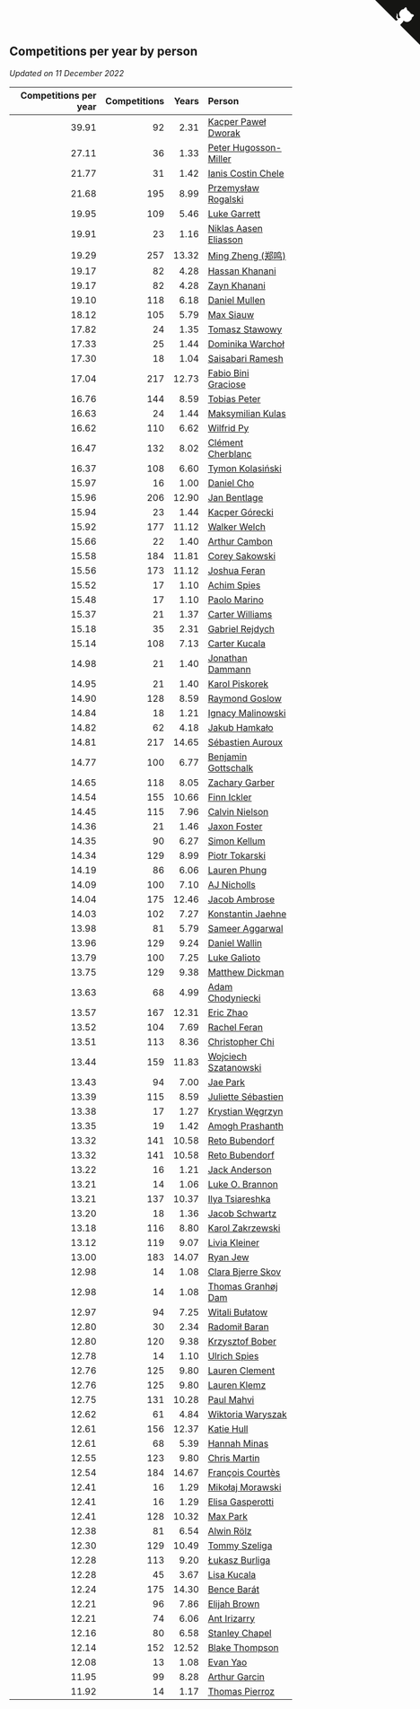 ## Competitions per year by person

*Updated on 11 December 2022*

| Competitions per year | Competitions | Years | Person |
| ---: | ---: | ---: | :--- |
| 39.91 | 92 | 2.31 | [Kacper Paweł Dworak](https://www.worldcubeassociation.org/persons/2020DWOR01) |
| 27.11 | 36 | 1.33 | [Peter Hugosson-Miller](https://www.worldcubeassociation.org/persons/2021HUGO01) |
| 21.77 | 31 | 1.42 | [Ianis Costin Chele](https://www.worldcubeassociation.org/persons/2021CHEL01) |
| 21.68 | 195 | 8.99 | [Przemysław Rogalski](https://www.worldcubeassociation.org/persons/2013ROGA02) |
| 19.95 | 109 | 5.46 | [Luke Garrett](https://www.worldcubeassociation.org/persons/2017GARR05) |
| 19.91 | 23 | 1.16 | [Niklas Aasen Eliasson](https://www.worldcubeassociation.org/persons/2021ELIA01) |
| 19.29 | 257 | 13.32 | [Ming Zheng (郑鸣)](https://www.worldcubeassociation.org/persons/2009ZHEN11) |
| 19.17 | 82 | 4.28 | [Hassan Khanani](https://www.worldcubeassociation.org/persons/2018KHAN26) |
| 19.17 | 82 | 4.28 | [Zayn Khanani](https://www.worldcubeassociation.org/persons/2018KHAN28) |
| 19.10 | 118 | 6.18 | [Daniel Mullen](https://www.worldcubeassociation.org/persons/2016MULL04) |
| 18.12 | 105 | 5.79 | [Max Siauw](https://www.worldcubeassociation.org/persons/2017SIAU02) |
| 17.82 | 24 | 1.35 | [Tomasz Stawowy](https://www.worldcubeassociation.org/persons/2021STAW01) |
| 17.33 | 25 | 1.44 | [Dominika Warchoł](https://www.worldcubeassociation.org/persons/2021WARC01) |
| 17.30 | 18 | 1.04 | [Saisabari Ramesh](https://www.worldcubeassociation.org/persons/2021RAME01) |
| 17.04 | 217 | 12.73 | [Fabio Bini Graciose](https://www.worldcubeassociation.org/persons/2010GRAC02) |
| 16.76 | 144 | 8.59 | [Tobias Peter](https://www.worldcubeassociation.org/persons/2014PETE03) |
| 16.63 | 24 | 1.44 | [Maksymilian Kulas](https://www.worldcubeassociation.org/persons/2021KULA02) |
| 16.62 | 110 | 6.62 | [Wilfrid Py](https://www.worldcubeassociation.org/persons/2016PYWI01) |
| 16.47 | 132 | 8.02 | [Clément Cherblanc](https://www.worldcubeassociation.org/persons/2014CHER05) |
| 16.37 | 108 | 6.60 | [Tymon Kolasiński](https://www.worldcubeassociation.org/persons/2016KOLA02) |
| 15.97 | 16 | 1.00 | [Daniel Cho](https://www.worldcubeassociation.org/persons/2021CHOD01) |
| 15.96 | 206 | 12.90 | [Jan Bentlage](https://www.worldcubeassociation.org/persons/2010BENT01) |
| 15.94 | 23 | 1.44 | [Kacper Górecki](https://www.worldcubeassociation.org/persons/2021GORE01) |
| 15.92 | 177 | 11.12 | [Walker Welch](https://www.worldcubeassociation.org/persons/2011WELC01) |
| 15.66 | 22 | 1.40 | [Arthur Cambon](https://www.worldcubeassociation.org/persons/2021CAMB01) |
| 15.58 | 184 | 11.81 | [Corey Sakowski](https://www.worldcubeassociation.org/persons/2011SAKO01) |
| 15.56 | 173 | 11.12 | [Joshua Feran](https://www.worldcubeassociation.org/persons/2011FERA01) |
| 15.52 | 17 | 1.10 | [Achim Spies](https://www.worldcubeassociation.org/persons/2021SPIE01) |
| 15.48 | 17 | 1.10 | [Paolo Marino](https://www.worldcubeassociation.org/persons/2021MARI04) |
| 15.37 | 21 | 1.37 | [Carter Williams](https://www.worldcubeassociation.org/persons/2021WILL06) |
| 15.18 | 35 | 2.31 | [Gabriel Rejdych](https://www.worldcubeassociation.org/persons/2020REJD01) |
| 15.14 | 108 | 7.13 | [Carter Kucala](https://www.worldcubeassociation.org/persons/2015KUCA01) |
| 14.98 | 21 | 1.40 | [Jonathan Dammann](https://www.worldcubeassociation.org/persons/2021DAMM01) |
| 14.95 | 21 | 1.40 | [Karol Piskorek](https://www.worldcubeassociation.org/persons/2021PISK01) |
| 14.90 | 128 | 8.59 | [Raymond Goslow](https://www.worldcubeassociation.org/persons/2014GOSL01) |
| 14.84 | 18 | 1.21 | [Ignacy Malinowski](https://www.worldcubeassociation.org/persons/2021MALI02) |
| 14.82 | 62 | 4.18 | [Jakub Hamkało](https://www.worldcubeassociation.org/persons/2018HAMK01) |
| 14.81 | 217 | 14.65 | [Sébastien Auroux](https://www.worldcubeassociation.org/persons/2008AURO01) |
| 14.77 | 100 | 6.77 | [Benjamin Gottschalk](https://www.worldcubeassociation.org/persons/2016GOTT01) |
| 14.65 | 118 | 8.05 | [Zachary Garber](https://www.worldcubeassociation.org/persons/2014GARB01) |
| 14.54 | 155 | 10.66 | [Finn Ickler](https://www.worldcubeassociation.org/persons/2012ICKL01) |
| 14.45 | 115 | 7.96 | [Calvin Nielson](https://www.worldcubeassociation.org/persons/2014NIEL03) |
| 14.36 | 21 | 1.46 | [Jaxon Foster](https://www.worldcubeassociation.org/persons/2021FOST01) |
| 14.35 | 90 | 6.27 | [Simon Kellum](https://www.worldcubeassociation.org/persons/2016KELL12) |
| 14.34 | 129 | 8.99 | [Piotr Tokarski](https://www.worldcubeassociation.org/persons/2013TOKA01) |
| 14.19 | 86 | 6.06 | [Lauren Phung](https://www.worldcubeassociation.org/persons/2016PHUN02) |
| 14.09 | 100 | 7.10 | [AJ Nicholls](https://www.worldcubeassociation.org/persons/2015NICH04) |
| 14.04 | 175 | 12.46 | [Jacob Ambrose](https://www.worldcubeassociation.org/persons/2010AMBR01) |
| 14.03 | 102 | 7.27 | [Konstantin Jaehne](https://www.worldcubeassociation.org/persons/2015JAEH01) |
| 13.98 | 81 | 5.79 | [Sameer Aggarwal](https://www.worldcubeassociation.org/persons/2017AGGA01) |
| 13.96 | 129 | 9.24 | [Daniel Wallin](https://www.worldcubeassociation.org/persons/2013WALL03) |
| 13.79 | 100 | 7.25 | [Luke Galioto](https://www.worldcubeassociation.org/persons/2015GALI02) |
| 13.75 | 129 | 9.38 | [Matthew Dickman](https://www.worldcubeassociation.org/persons/2013DICK01) |
| 13.63 | 68 | 4.99 | [Adam Chodyniecki](https://www.worldcubeassociation.org/persons/2017CHOD02) |
| 13.57 | 167 | 12.31 | [Eric Zhao](https://www.worldcubeassociation.org/persons/2010ZHAO19) |
| 13.52 | 104 | 7.69 | [Rachel Feran](https://www.worldcubeassociation.org/persons/2015FERA01) |
| 13.51 | 113 | 8.36 | [Christopher Chi](https://www.worldcubeassociation.org/persons/2014CHIC01) |
| 13.44 | 159 | 11.83 | [Wojciech Szatanowski](https://www.worldcubeassociation.org/persons/2011SZAT01) |
| 13.43 | 94 | 7.00 | [Jae Park](https://www.worldcubeassociation.org/persons/2015PARK24) |
| 13.39 | 115 | 8.59 | [Juliette Sébastien](https://www.worldcubeassociation.org/persons/2014SEBA01) |
| 13.38 | 17 | 1.27 | [Krystian Węgrzyn](https://www.worldcubeassociation.org/persons/2021WEGR01) |
| 13.35 | 19 | 1.42 | [Amogh Prashanth](https://www.worldcubeassociation.org/persons/2021PRAS01) |
| 13.32 | 141 | 10.58 | [Reto Bubendorf](https://www.worldcubeassociation.org/persons/2012BUBE01) |
| 13.32 | 141 | 10.58 | [Reto Bubendorf](https://www.worldcubeassociation.org/persons/2012BUBE01) |
| 13.22 | 16 | 1.21 | [Jack Anderson](https://www.worldcubeassociation.org/persons/2021ANDE05) |
| 13.21 | 14 | 1.06 | [Luke O. Brannon](https://www.worldcubeassociation.org/persons/2021BRAN02) |
| 13.21 | 137 | 10.37 | [Ilya Tsiareshka](https://www.worldcubeassociation.org/persons/2012TERE01) |
| 13.20 | 18 | 1.36 | [Jacob Schwartz](https://www.worldcubeassociation.org/persons/2021SCHW01) |
| 13.18 | 116 | 8.80 | [Karol Zakrzewski](https://www.worldcubeassociation.org/persons/2014ZAKR01) |
| 13.12 | 119 | 9.07 | [Livia Kleiner](https://www.worldcubeassociation.org/persons/2013KLEI03) |
| 13.00 | 183 | 14.07 | [Ryan Jew](https://www.worldcubeassociation.org/persons/2008JEWR01) |
| 12.98 | 14 | 1.08 | [Clara Bjerre Skov](https://www.worldcubeassociation.org/persons/2021SKOV01) |
| 12.98 | 14 | 1.08 | [Thomas Granhøj Dam](https://www.worldcubeassociation.org/persons/2021DAMT01) |
| 12.97 | 94 | 7.25 | [Witali Bułatow](https://www.worldcubeassociation.org/persons/2015BUAT01) |
| 12.80 | 30 | 2.34 | [Radomił Baran](https://www.worldcubeassociation.org/persons/2020BARA02) |
| 12.80 | 120 | 9.38 | [Krzysztof Bober](https://www.worldcubeassociation.org/persons/2013BOBE01) |
| 12.78 | 14 | 1.10 | [Ulrich Spies](https://www.worldcubeassociation.org/persons/2021SPIE02) |
| 12.76 | 125 | 9.80 | [Lauren Clement](https://www.worldcubeassociation.org/persons/2013KLEM01) |
| 12.76 | 125 | 9.80 | [Lauren Klemz](https://www.worldcubeassociation.org/persons/2013KLEM01) |
| 12.75 | 131 | 10.28 | [Paul Mahvi](https://www.worldcubeassociation.org/persons/2012MAHV01) |
| 12.62 | 61 | 4.84 | [Wiktoria Waryszak](https://www.worldcubeassociation.org/persons/2018WARY01) |
| 12.61 | 156 | 12.37 | [Katie Hull](https://www.worldcubeassociation.org/persons/2010HULL01) |
| 12.61 | 68 | 5.39 | [Hannah Minas](https://www.worldcubeassociation.org/persons/2017MINA04) |
| 12.55 | 123 | 9.80 | [Chris Martin](https://www.worldcubeassociation.org/persons/2013MART03) |
| 12.54 | 184 | 14.67 | [François Courtès](https://www.worldcubeassociation.org/persons/2008COUR01) |
| 12.41 | 16 | 1.29 | [Mikołaj Morawski](https://www.worldcubeassociation.org/persons/2021MORA01) |
| 12.41 | 16 | 1.29 | [Elisa Gasperotti](https://www.worldcubeassociation.org/persons/2021GASP01) |
| 12.41 | 128 | 10.32 | [Max Park](https://www.worldcubeassociation.org/persons/2012PARK03) |
| 12.38 | 81 | 6.54 | [Alwin Rölz](https://www.worldcubeassociation.org/persons/2016ROLZ01) |
| 12.30 | 129 | 10.49 | [Tommy Szeliga](https://www.worldcubeassociation.org/persons/2012SZEL01) |
| 12.28 | 113 | 9.20 | [Łukasz Burliga](https://www.worldcubeassociation.org/persons/2013BURL01) |
| 12.28 | 45 | 3.67 | [Lisa Kucala](https://www.worldcubeassociation.org/persons/2019KUCA01) |
| 12.24 | 175 | 14.30 | [Bence Barát](https://www.worldcubeassociation.org/persons/2008BARA01) |
| 12.21 | 96 | 7.86 | [Elijah Brown](https://www.worldcubeassociation.org/persons/2015BROW03) |
| 12.21 | 74 | 6.06 | [Ant Irizarry](https://www.worldcubeassociation.org/persons/2016IRIZ02) |
| 12.16 | 80 | 6.58 | [Stanley Chapel](https://www.worldcubeassociation.org/persons/2016CHAP04) |
| 12.14 | 152 | 12.52 | [Blake Thompson](https://www.worldcubeassociation.org/persons/2010THOM03) |
| 12.08 | 13 | 1.08 | [Evan Yao](https://www.worldcubeassociation.org/persons/2021YAOE02) |
| 11.95 | 99 | 8.28 | [Arthur Garcin](https://www.worldcubeassociation.org/persons/2014GARC27) |
| 11.92 | 14 | 1.17 | [Thomas Pierroz](https://www.worldcubeassociation.org/persons/2021PIER01) |


<a href="https://github.com/jonatanklosko/wca_statistics" class="github-corner" aria-label="View source on Github"><svg width="80" height="80" viewBox="0 0 250 250" style="fill:#151513; color:#fff; position: absolute; top: 0; border: 0; right: 0;" aria-hidden="true"><path d="M0,0 L115,115 L130,115 L142,142 L250,250 L250,0 Z"></path><path d="M128.3,109.0 C113.8,99.7 119.0,89.6 119.0,89.6 C122.0,82.7 120.5,78.6 120.5,78.6 C119.2,72.0 123.4,76.3 123.4,76.3 C127.3,80.9 125.5,87.3 125.5,87.3 C122.9,97.6 130.6,101.9 134.4,103.2" fill="currentColor" style="transform-origin: 130px 106px;" class="octo-arm"></path><path d="M115.0,115.0 C114.9,115.1 118.7,116.5 119.8,115.4 L133.7,101.6 C136.9,99.2 139.9,98.4 142.2,98.6 C133.8,88.0 127.5,74.4 143.8,58.0 C148.5,53.4 154.0,51.2 159.7,51.0 C160.3,49.4 163.2,43.6 171.4,40.1 C171.4,40.1 176.1,42.5 178.8,56.2 C183.1,58.6 187.2,61.8 190.9,65.4 C194.5,69.0 197.7,73.2 200.1,77.6 C213.8,80.2 216.3,84.9 216.3,84.9 C212.7,93.1 206.9,96.0 205.4,96.6 C205.1,102.4 203.0,107.8 198.3,112.5 C181.9,128.9 168.3,122.5 157.7,114.1 C157.9,116.9 156.7,120.9 152.7,124.9 L141.0,136.5 C139.8,137.7 141.6,141.9 141.8,141.8 Z" fill="currentColor" class="octo-body"></path></svg></a><style>.github-corner:hover .octo-arm{animation:octocat-wave 560ms ease-in-out}@keyframes octocat-wave{0%,100%{transform:rotate(0)}20%,60%{transform:rotate(-25deg)}40%,80%{transform:rotate(10deg)}}@media (max-width:500px){.github-corner:hover .octo-arm{animation:none}.github-corner .octo-arm{animation:octocat-wave 560ms ease-in-out}}</style>
